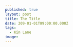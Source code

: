 ```yaml
---
published: true
layout: post
title: The Title
date: 209-01-01T09:00:00.000Z
tags:
  - Kin Lane
image:
---
```


